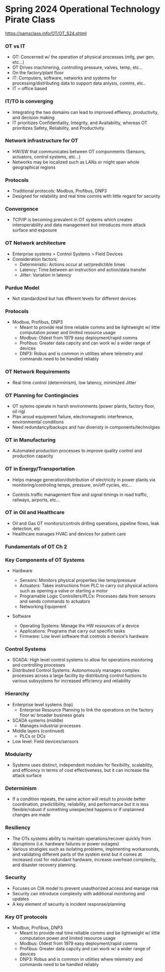 
# Spring 2024 Operational Technology Pirate Class


https://samsclass.info/OT/OT_S24.shtml


### OT vs IT

- OT: Concerned w/ the operation of physical processes (mfg, pwr gen, etc...)
- OT Drives machinering, controlling pressure, valves, temp, etc...
- On the factory/plant floor
- IT: Computers, software, networks and systems for processing/distributing data to support data anlysis, comms, etc..
- IT = office based


### IT/TO is converging

- Integrating the two domains can lead to improved effiency, productivity, and decision making
- IT prioritizes Confidentiality, Integrity, and Availability, whereas OT prioritizes Safety, Reliability, and Productivity

### Network infrastructure for OT

- HW/SW that communicates between OT componments (Sensors, actuators, control systems, etc...)
- Networks may be localized such as LANs or might span whole geographical regions

### Protocols

- Traditional protocols: Modbus, Profibus, DNP3
- Designed for relabiility and real time comms with little regard for security

### Convergence

- TCP/IP is becoming prevalent in OT systems which creates interoperability and data management but introduces more attack surface and exposure


### OT Network architecture

- Enterprise systems > Control Systems > Field Devices
- Consideration factors:
  - Deterministic: Actions occur at set/predictible times
  - Latency: Time between an instruction and action/data transfer
  - Jitter: Variation in latency
 
### Purdue Model

- Not standardized but has dfferent levels for different devices

### Protocols

- Modbus, Profibus, DNP3
  - Meant to provide real time reliable comms and be lightweight w/ little computation power and limited resource usage
  - Modbus: Oldest from 1979 easy deployment/rapid comms
  - Profibus: Greater data capcity and can work w/ a wider range of devices
  - DNP3: Robus and is common in utilities where telemetry and commands need to be handled reliably
 
### OT Network Requirements

- Real time control (determinism), low latency, minimized Jitter

### OT Planning for Contingincies

- OT sytems operate in harsh environments (power plants, factory floor, oil rig)
- Plan aroud equipment failure, electromagnetic interference, environmental conditions
- Need redundancy/backups and hav diveristy in components/technolgies

### OT in Manufacturing

- Automated production processes to improve quality control and production capacity

### OT in Energy/Transportation

- Helps manage generation/distribution of electricity in power plants via monitoring/controling temps, pressure, on/off cycles, etc...

- Controls traffic management flow and signal timings in road traffic, railways, airports, etc...


### OT in Oil and Healthcare

- Oil and Gas OT monitors/controls drilling operations, pipeline flows, leak detection, etc
- Healthcare manages HVAC and devices for patient care



### Fundamentals of OT Ch 2

### Key Components of OT Systems

- Hardware
  - Sensors: Monitors physical properties like temp/pressure
  - Actuators: Takes instructions from PLC to carry out physical actions such as opening a valve or starting a motor
  - Programable Logic Controllers/PLCs: Processes data from sensors and sends commands to actuators
  - Networking Equipment
 
- Software
  - Operating Systems: Manage the HW resources of a device
  - Applications: Programs that carry out specific tasks
  - Firmware: Low level software that controls a device's hardware
 
### Control Systems

- SCADA: High level control systems to allow for operations monitoring and controlling processes
- Distributed Control Systems: Autonomously manages complex processes across a large facility by distributing control fuctions to various subsystems for increased efficiency and reliability

### Hierarchy

- Enterprise level systems (top)
  - Enterprise Resource Planning to link the operations on the factory floor w/ broader business goals
- SCADA systems (middle)
  - Manages industrial processes
- Middle layers (continued)
  - PLCs or DCs
- Low level: Field devices/sensors

### Modularity 

- Systems uses distinct, independent modules for flexibility, scalability, and efficency in terms of cost effectiveness, but it can increase the attack surface

### Determinism

- If a condition repeats, the same action will result to provide better coordination, predictibility, reliability, and performance but it is less flexible/robust if something unexpected happens or if unplanned changes are made


### Resiliency

- The OTs systems ability to maintain operations/recover quickly from disruptions (i.e. hardware failures or power outages)
- Various stratigies such as isolating problems, implmenting workarounds, and validating different parts of the system exist but it comes at increased cost for redundant hardware, increase overhead complexity, and disaster recovery planning.


### Security

- Focuses on CIA model to prevent unauthorized access and manage risk
- Security can introduce complexity with additional monitoring and updates
- A key element of security is incident response/planning

### Key OT protocols

- Modbus, Profibus, DNP3
  - Meant to provide real time reliable comms and be lightweight w/ little computation power and limited resource usage
  - Modbus: Oldest from 1979 easy deployment/rapid comms
  - Profibus: Greater data capcity and can work w/ a wider range of devices
  - DNP3: Robus and is common in utilities where telemetry and commands need to be handled reliably
